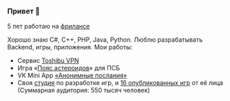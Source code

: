 ### Привет 👋

5 лет работаю на <a href="https://kwork.ru/user/antonrlsw2000">фрилансе</a>

Хорошо знаю C#, C++, PHP, Java, Python. Люблю разрабатывать Backend, игры, приложения. Мои работы:
- Сервис <a href="toshibuvpn ru">Toshibu VPN</a>
- Игра «<a href="https://vk.com/app51606743">Пояс астероидов</a>» для ПСБ
- VK Mini App <a href="https://vk.com/app51688072">«Анонимные послания»</a>
- Своя <a href="https://vk.com/loopgamestudios">студия</a> по разработке игр, и <a href="https://vk.com/apps?act=apps&gid=187918743">16 опубликованных игр</a> от её лица (Суммарная аудитория: 550 тысяч человек)
<!--
**AntonRls/AntonRls** is a ✨ _special_ ✨ repository because its `README.md` (this file) appears on your GitHub profile.

Here are some ideas to get you started:

- 🔭 I’m currently working on ...
- 🌱 I’m currently learning ...
- 👯 I’m looking to collaborate on ...
- 🤔 I’m looking for help with ...
- 💬 Ask me about ...
- 📫 How to reach me: ...
- 😄 Pronouns: ...
- ⚡ Fun fact: ...
-->
